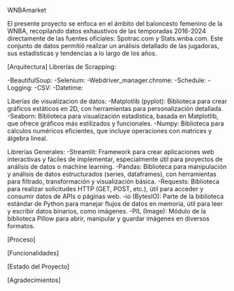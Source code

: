 WNBAmarket

El presente proyecto se enfoca en el ámbito del baloncesto femenino de la WNBA, recopilando
datos exhaustivos de las temporadas 2016-2024 directamente de las fuentes oficiales: Spotrac.com y Stats.wnba.com. Este conjunto de datos 
permitió realizar un análisis detallado de las jugadoras, sus estadísticas y tendencias a lo largo de los años.

[Arquitectura]
Librerías de Scrapping:

-BeautifulSoup:
-Selenium: 
-Webdriver_manager.chrome: 
-Schedule: 
-Logging: 
-CSV: 
-Datetime: 


Liberías de visualizacion de datos:
-Matplotlib (pyplot): Biblioteca para crear gráficos estáticos en 2D, con herramientas para personalización detallada.
-Seaborn: Biblioteca para visualización estadística, basada en Matplotlib, que ofrece gráficos más estilizados y funcionales. 
-Numpy: Biblioteca para cálculos numéricos eficientes, que incluye operaciones con matrices y álgebra lineal.

Librerías Generales: 
-Streamlit: Framework para crear aplicaciones web interactivas y fáciles de implementar, especialmente útil para proyectos de análisis de datos o machine learning.
-Pandas: Biblioteca para manipulación y análisis de datos estructurados (series, dataframes), con herramientas para filtrado, transformación y visualización básica.
-Requests: Biblioteca para realizar solicitudes HTTP (GET, POST, etc.), útil para acceder y consumir datos de APIs o páginas web.
-io (BytesIO): Parte de la biblioteca estándar de Python para manejar flujos de datos en memoria, útil para leer y escribir datos binarios, como imágenes.
-PIL (Image): Módulo de la biblioteca Pillow para abrir, manipular y guardar imágenes en diversos formatos.

[Proceso]

[Funcionalidades]

[Estado del Proyecto]

[Agradecimientos]
